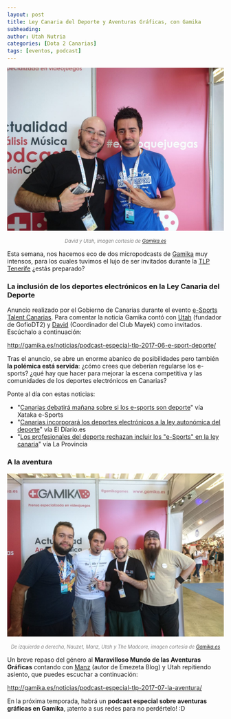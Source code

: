 ```yaml
---
layout: post
title: Ley Canaria del Deporte y Aventuras Gráficas, con Gamika
subheading: 
author: Utah Nutria
categories: [Dota 2 Canarias]
tags: [eventos, podcast]
---
```

![](/assets/images/2017/08/DSC_0816-1114x836.jpg)

<p style="color:gray; font-size:80%;" align="center"><i>David y Utah, imagen cortesía de <a href="https://gamika.es/">Gamika.es</a></i></p>

Esta semana, nos hacemos eco de dos micropodcasts de [Gamika](http://gamika.es) muy intensos, para los cuales tuvimos el lujo de ser invitados durante la [TLP Tenerife](https://tlp-tenerife.com/) ¿estás preparado?

### La inclusión de los deportes electrónicos en la Ley Canaria del Deporte

Anuncio realizado por el Gobierno de Canarias durante el evento [e-Sports Talent Canarias](https://twitter.com/eSportTalentCan). Para comentar la noticia Gamika contó con [Utah](https://twitter.com/UtahNutria) (fundador de GofioDT2) y [David](https://twitter.com/VidencoGG) (Coordinador del Club Mayek) como invitados. Escúchalo a continuación:

<http://gamika.es/noticias/podcast-especial-tlp-2017-06-e-sport-deporte/>

Tras el anuncio, se abre un enorme abanico de posibilidades pero también **la polémica está servida**: ¿cómo crees que deberían regularse los e-sports? ¿qué hay que hacer para mejorar la escena competitiva y las comunidades de los deportes electrónicos en Canarias?

Ponte al día con estas noticias:

* "[Canarias debatirá mañana sobre si los e-sports son deporte](https://esports.xataka.com/ecommerce/canarias-debatira-manana-sobre-si-los-esports-son-deporte)" vía Xataka e-Sports
* "[Canarias incorporará los deportes electrónicos a la ley autonómica del deporte](http://www.eldiario.es/canariasahoraDeportes/otros_deportes/Canarias-incorporara-deportes-electronicos-autonomica_0_667033722.html)" vía El Díario.es
* "[Los profesionales del deporte rechazan incluir los "e-Sports" en la ley canaria](http://www.laprovincia.es/canarias/2017/07/23/profesionales-deporte-rechazan-incluir-esports/962343.html)" vía La Provincia

### A la aventura

![](/assets/images/2017/08/DSC_0817-1114x836.jpg)

<p style="color:gray; font-size:80%;" align="center"><i>De izquierda a derecha, Nauzet, Manz, Utah y The Madcore, imagen cortesía de <a href="https://gamika.es/">Gamika.es</a></i></p>

Un breve repaso del género al **Maravilloso Mundo de las Aventuras Gráficas** contando con [Manz](https://twitter.com/Manz) (autor de Emezeta Blog) y Utah repitiendo asiento, que puedes escuchar a continuación:

<http://gamika.es/noticias/podcast-especial-tlp-2017-07-la-aventura/>

En la próxima temporada, habrá un **podcast especial sobre aventuras gráficas en Gamika**, ¡atento a sus redes para no perdértelo! :D
